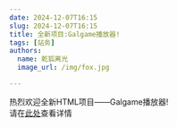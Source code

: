 ```yaml
---
date: 2024-12-07T16:15
slug: 2024-12-07T16:15
title: 全新项目:Galgame播放器!
tags: [站务]
authors:
  name: 乾狐离光
  image_url: /img/fox.jpg

---
```


热烈欢迎全新HTML项目——Galgame播放器!<br />
请在[此处](/docs/html/gal)查看详情